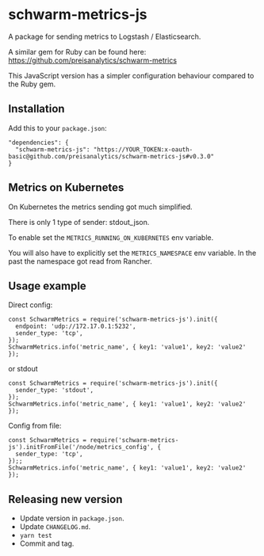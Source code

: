 # schwarm-metrics-js

A package for sending metrics to Logstash / Elasticsearch.

A similar gem for Ruby can be found here: https://github.com/preisanalytics/schwarm-metrics

This JavaScript version has a simpler configuration behaviour compared to the Ruby gem.

## Installation

Add this to your `package.json`:

    "dependencies": {
      "schwarm-metrics-js": "https://YOUR_TOKEN:x-oauth-basic@github.com/preisanalytics/schwarm-metrics-js#v0.3.0"
    }

## Metrics on Kubernetes

On Kubernetes the metrics sending got much simplified.

There is only 1 type of sender: stdout_json.

To enable set the `METRICS_RUNNING_ON_KUBERNETES` env variable.

You will also have to explicitly set the `METRICS_NAMESPACE` env variable. In the past the namespace got read from Rancher.

## Usage example

Direct config:

    const SchwarmMetrics = require('schwarm-metrics-js').init({
      endpoint: 'udp://172.17.0.1:5232',
      sender_type: 'tcp',
    });
    SchwarmMetrics.info('metric_name', { key1: 'value1', key2: 'value2' });

or stdout

    const SchwarmMetrics = require('schwarm-metrics-js').init({
      sender_type: 'stdout',
    });
    SchwarmMetrics.info('metric_name', { key1: 'value1', key2: 'value2' });

Config from file:

    const SchwarmMetrics = require('schwarm-metrics-js').initFromFile('/node/metrics_config', {
      sender_type: 'tcp',
    });;
    SchwarmMetrics.info('metric_name', { key1: 'value1', key2: 'value2' });

## Releasing new version

- Update version in `package.json`.
- Update `CHANGELOG.md`.
- `yarn test`
- Commit and tag.
